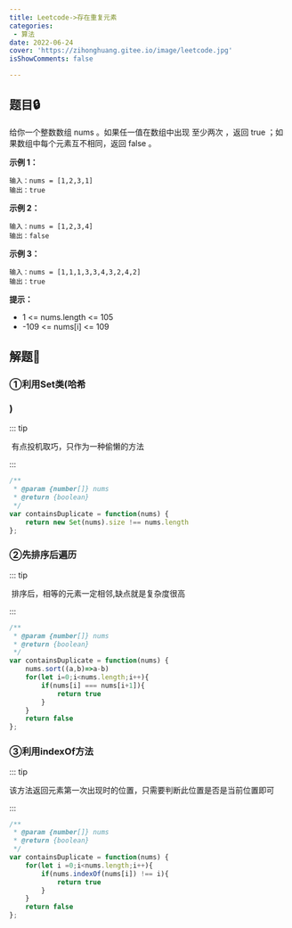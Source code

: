 ```yaml
---
title: Leetcode->存在重复元素
categories: 
 - 算法
date: 2022-06-24
cover: 'https://zihonghuang.gitee.io/image/leetcode.jpg'
isShowComments: false

---
```


## 题目:lock:

给你一个整数数组 nums 。如果任一值在数组中出现 至少两次 ，返回 true ；如果数组中每个元素互不相同，返回 false 。

**示例 1：**

```
输入：nums = [1,2,3,1]
输出：true
```

**示例 2：**

```
输入：nums = [1,2,3,4]
输出：false

```

**示例 3：**

```
输入：nums = [1,1,1,3,3,4,3,2,4,2]
输出：true
```



**提示：**

* 1 <= nums.length <= 105
* -109 <= nums[i] <= 109

## 解题:key:

### ①利用Set类(哈希

### )

::: tip

​	有点投机取巧，只作为一种偷懒的方法

:::

```javascript
/**
 * @param {number[]} nums
 * @return {boolean}
 */
var containsDuplicate = function(nums) {
    return new Set(nums).size !== nums.length
};
```

### ②先排序后遍历

::: tip

​	排序后，相等的元素一定相邻,缺点就是复杂度很高

:::

```javascript
/**
 * @param {number[]} nums
 * @return {boolean}
 */
var containsDuplicate = function(nums) {
    nums.sort((a,b)=>a-b)
    for(let i=0;i<nums.length;i++){
        if(nums[i] === nums[i+1]){
            return true
        }
    }
    return false
};
```

### ③利用indexOf方法

::: tip

​	该方法返回元素第一次出现时的位置，只需要判断此位置是否是当前位置即可

:::

```javascript
/**
 * @param {number[]} nums
 * @return {boolean}
 */
var containsDuplicate = function(nums) {
    for(let i =0;i<nums.length;i++){
        if(nums.indexOf(nums[i]) !== i){
            return true
        }
    }
    return false
};
```

